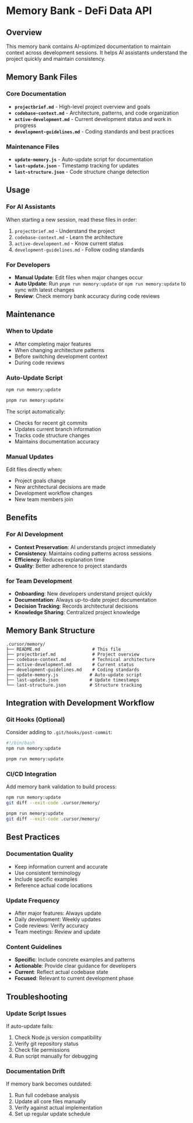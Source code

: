 # Memory Bank - DeFi Data API

## Overview
This memory bank contains AI-optimized documentation to maintain context across development sessions. It helps AI assistants understand the project quickly and maintain consistency.

## Memory Bank Files

### Core Documentation
- **`projectbrief.md`** - High-level project overview and goals
- **`codebase-context.md`** - Architecture, patterns, and code organization
- **`active-development.md`** - Current development status and work in progress
- **`development-guidelines.md`** - Coding standards and best practices

### Maintenance Files
- **`update-memory.js`** - Auto-update script for documentation
- **`last-update.json`** - Timestamp tracking for updates
- **`last-structure.json`** - Code structure change detection

## Usage

### For AI Assistants
When starting a new session, read these files in order:
1. `projectbrief.md` - Understand the project
2. `codebase-context.md` - Learn the architecture
3. `active-development.md` - Know current status
4. `development-guidelines.md` - Follow coding standards

### For Developers
- **Manual Update**: Edit files when major changes occur
- **Auto Update**: Run `pnpm run memory:update` or `npm run memory:update` to sync with latest changes
- **Review**: Check memory bank accuracy during code reviews

## Maintenance

### When to Update
- After completing major features
- When changing architecture patterns
- Before switching development context
- During code reviews

### Auto-Update Script
```bash
npm run memory:update
```
```bash
pnpm run memory:update
```
The script automatically:
- Checks for recent git commits
- Updates current branch information
- Tracks code structure changes
- Maintains documentation accuracy

### Manual Updates
Edit files directly when:
- Project goals change
- New architectural decisions are made
- Development workflow changes
- New team members join

## Benefits

### For AI Development
- **Context Preservation**: AI understands project immediately
- **Consistency**: Maintains coding patterns across sessions
- **Efficiency**: Reduces explanation time
- **Quality**: Better adherence to project standards

### for Team Development
- **Onboarding**: New developers understand project quickly
- **Documentation**: Always up-to-date project documentation
- **Decision Tracking**: Records architectural decisions
- **Knowledge Sharing**: Centralized project knowledge

## Memory Bank Structure
```
.cursor/memory/
├── README.md                    # This file
├── projectbrief.md              # Project overview
├── codebase-context.md          # Technical architecture
├── active-development.md        # Current status
├── development-guidelines.md    # Coding standards
├── update-memory.js            # Auto-update script
├── last-update.json            # Update timestamps
└── last-structure.json         # Structure tracking
```

## Integration with Development Workflow

### Git Hooks (Optional)
Consider adding to `.git/hooks/post-commit`:
```bash
#!/bin/bash
npm run memory:update

pnpm run memory:update 
```

### CI/CD Integration
Add memory bank validation to build process:
```bash
npm run memory:update
git diff --exit-code .cursor/memory/

pnpm run memory:update 
git diff --exit-code .cursor/memory/
```

## Best Practices

### Documentation Quality
- Keep information current and accurate
- Use consistent terminology
- Include specific examples
- Reference actual code locations

### Update Frequency
- After major features: Always update
- Daily development: Weekly updates
- Code reviews: Verify accuracy
- Team meetings: Review and update

### Content Guidelines
- **Specific**: Include concrete examples and patterns
- **Actionable**: Provide clear guidance for developers
- **Current**: Reflect actual codebase state
- **Focused**: Relevant to current development phase

## Troubleshooting

### Update Script Issues
If auto-update fails:
1. Check Node.js version compatibility
2. Verify git repository status
3. Check file permissions
4. Run script manually for debugging

### Documentation Drift
If memory bank becomes outdated:
1. Run full codebase analysis
2. Update all core files manually
3. Verify against actual implementation
4. Set up regular update schedule